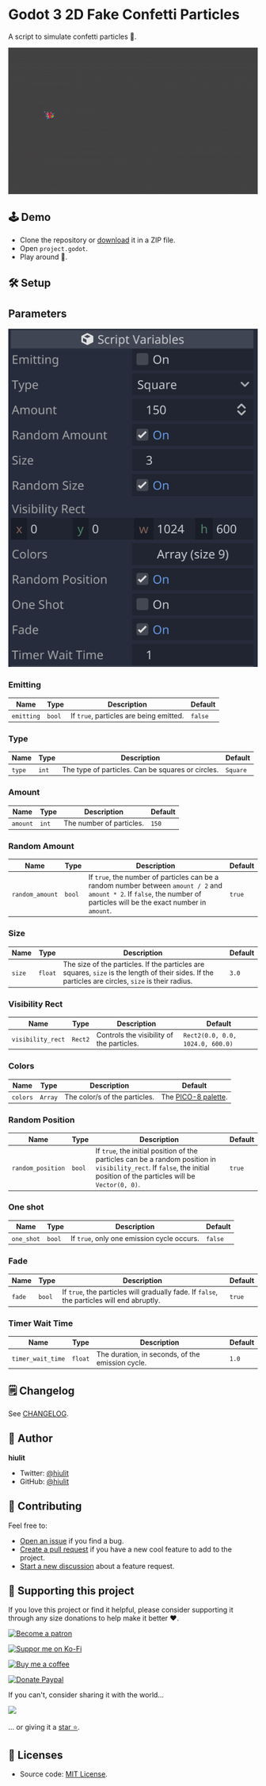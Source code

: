 # Godot 3 2D Fake Confetti Particles

A script to simulate confetti particles 🎉.

![Fake Confetti Particles Example](examples/fake-confetti-particles-example.gif)

## 🕹️ Demo

- Clone the repository or [download](https://github.com/hiulit/Godot-3-2D-Fake-Confetti-Particles/archive/master.zip) it in a ZIP file.
- Open `project.godot`.
- Play around 🙂.

## 🛠️ Setup

## Parameters

![Fake Confetti Particles Parameters](examples/fake-Confetti-particles-parameters.png)

### Emitting

| Name | Type | Description | Default |
| - | - | - | - |
| `emitting` | `bool` | If `true`, particles are being emitted. | `false` |

### Type

| Name | Type | Description | Default |
| - | - | - | - |
| `type` | `int` | The type of particles. Can be squares or circles. | `Square` |

### Amount

| Name | Type | Description | Default |
| - | - | - | - |
| `amount` | `int` | The number of particles. | `150` |

### Random Amount

| Name | Type | Description | Default |
| - | - | - | - |
| `random_amount` | `bool` | If `true`, the number of particles can be a random number between `amount / 2` and `amount * 2`. If `false`, the number of particles will be the exact number in `amount`. | `true` |

### Size

| Name | Type | Description | Default |
| - | - | - | - |
| `size` | `float` | The size of the particles. If the particles are squares, `size` is the length of their sides. If the particles are circles, `size` is their radius. | `3.0` |

### Visibility Rect

| Name | Type | Description | Default |
| --- | - | - | - |
| `visibility_rect` | `Rect2` | Controls the visibility of the particles. | `Rect2(0.0, 0.0, 1024.0, 600.0)` |

### Colors

| Name | Type | Description | Default |
| - | - | - | - |
| `colors` | `Array` | The color/s of the particles. | The [PICO-8 palette](https://lospec.com/palette-list/pico-8). |

### Random Position

| Name | Type | Description | Default |
| - | - | - | - |
| `random_position` | `bool` | If `true`, the initial position of the particles can be a random position in `visibility_rect`. If `false`, the initial position of the particles will be `Vector(0, 0)`. | `true` |

### One shot

| Name | Type | Description | Default |
| - | - | - | - |
| `one_shot` | `bool` | If `true`, only one emission cycle occurs. | `false` |

### Fade

| Name | Type | Description | Default |
| - | - | - | - |
| `fade` | `bool` | If `true`, the particles will gradually fade. If `false`, the particles will end abruptly. | `true` |

### Timer Wait Time

| Name | Type | Description | Default |
| - | - | - | - |
| `timer_wait_time` | `float` | The duration, in seconds, of the emission cycle. | `1.0` |

## 🗒️ Changelog

See [CHANGELOG](/CHANGELOG.md).

## 👤 Author

**hiulit**

- Twitter: [@hiulit](https://twitter.com/hiulit)
- GitHub: [@hiulit](https://github.com/hiulit)

## 🤝 Contributing

Feel free to:

- [Open an issue](https://github.com/hiulit/Godot-3-2D-Fake-Confetti-Particles/issues) if you find a bug.
- [Create a pull request](https://github.com/hiulit/Godot-3-2D-Fake-Confetti-Particles/pulls) if you have a new cool feature to add to the project.
- [Start a new discussion](https://github.com/hiulit/Godot-3-2D-Fake-Confetti-Particles/discussions) about a feature request.

## 🙌 Supporting this project

If you love this project or find it helpful, please consider supporting it through any size donations to help make it better ❤️.

[![Become a patron](https://img.shields.io/badge/Become_a_patron-ff424d?logo=Patreon&style=for-the-badge&logoColor=white)](https://www.patreon.com/hiulit)

[![Suppor me on Ko-Fi](https://img.shields.io/badge/Support_me_on_Ko--fi-F16061?logo=Ko-fi&style=for-the-badge&logoColor=white)](https://ko-fi.com/F2F7136ND)

[![Buy me a coffee](https://img.shields.io/badge/Buy_me_a_coffee-FFDD00?logo=buy-me-a-coffee&style=for-the-badge&logoColor=black)](https://www.buymeacoffee.com/hiulit)

[![Donate Paypal](https://img.shields.io/badge/PayPal-00457C?logo=PayPal&style=for-the-badge&label=Donate)](https://www.paypal.com/paypalme/hiulit)

If you can't, consider sharing it with the world...

[![](https://img.shields.io/badge/Share_on_Twitter-1DA1F2?style=for-the-badge&logo=twitter&logoColor=white)](https://twitter.com/intent/tweet?url=https%3A%2F%2Fgithub.com%2Fhiulit%2FGodot-3-2D-Fake-Confetti-Particles&text=%22Godot+3+2D+Fake+Confetti+Particles%22%0D%0AA+script+to+simulate+confetti+particles+by+%40hiulit)

... or giving it a [star ⭐️](https://github.com/hiulit/Godot-3-2D-Fake-Confetti-Particles/stargazers).

## 📝 Licenses

- Source code: [MIT License](/LICENSE).
